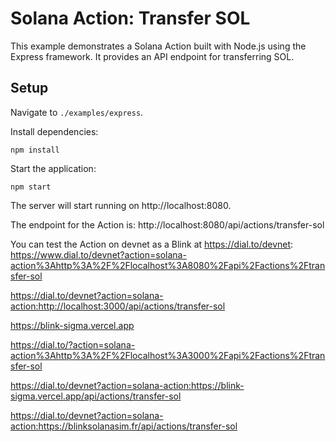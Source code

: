 # Solana Action: Transfer SOL

This example demonstrates a Solana Action built with Node.js using the Express
framework. It provides an API endpoint for transferring SOL.

## Setup

Navigate to `./examples/express`.

Install dependencies:

```
npm install
```

Start the application:

```
npm start
```

The server will start running on http://localhost:8080.

The endpoint for the Action is: http://localhost:8080/api/actions/transfer-sol

You can test the Action on devnet as a Blink at https://dial.to/devnet:
https://www.dial.to/devnet?action=solana-action%3Ahttp%3A%2F%2Flocalhost%3A8080%2Fapi%2Factions%2Ftransfer-sol

https://dial.to/devnet?action=solana-action:http://localhost:3000/api/actions/transfer-sol

https://blink-sigma.vercel.app

https://dial.to/?action=solana-action%3Ahttp%3A%2F%2Flocalhost%3A3000%2Fapi%2Factions%2Ftransfer-sol

https://dial.to/devnet?action=solana-action:https://blink-sigma.vercel.app/api/actions/transfer-sol

https://dial.to/devnet?action=solana-action:https://blinksolanasim.fr/api/actions/transfer-sol
